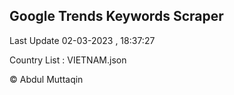 

## Google Trends Keywords Scraper 
 
Last Update 02-03-2023 , 18:37:27

Country List :
VIETNAM.json



© Abdul Muttaqin 
